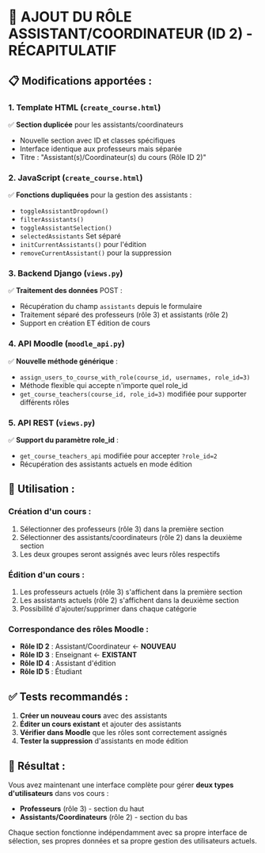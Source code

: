 # 🎯 AJOUT DU RÔLE ASSISTANT/COORDINATEUR (ID 2) - RÉCAPITULATIF

## 📋 Modifications apportées :

### 1. **Template HTML** (`create_course.html`)
✅ **Section duplicée** pour les assistants/coordinateurs
- Nouvelle section avec ID et classes spécifiques
- Interface identique aux professeurs mais séparée
- Titre : "Assistant(s)/Coordinateur(s) du cours (Rôle ID 2)"

### 2. **JavaScript** (`create_course.html`)
✅ **Fonctions dupliquées** pour la gestion des assistants :
- `toggleAssistantDropdown()` 
- `filterAssistants()`
- `toggleAssistantSelection()`
- `selectedAssistants` Set séparé
- `initCurrentAssistants()` pour l'édition
- `removeCurrentAssistant()` pour la suppression

### 3. **Backend Django** (`views.py`)
✅ **Traitement des données** POST :
- Récupération du champ `assistants` depuis le formulaire
- Traitement séparé des professeurs (rôle 3) et assistants (rôle 2)
- Support en création ET édition de cours

### 4. **API Moodle** (`moodle_api.py`)
✅ **Nouvelle méthode générique** :
- `assign_users_to_course_with_role(course_id, usernames, role_id=3)`
- Méthode flexible qui accepte n'importe quel role_id
- `get_course_teachers(course_id, role_id=3)` modifiée pour supporter différents rôles

### 5. **API REST** (`views.py`)
✅ **Support du paramètre role_id** :
- `get_course_teachers_api` modifiée pour accepter `?role_id=2`
- Récupération des assistants actuels en mode édition

## 🔧 Utilisation :

### **Création d'un cours :**
1. Sélectionner des professeurs (rôle 3) dans la première section
2. Sélectionner des assistants/coordinateurs (rôle 2) dans la deuxième section
3. Les deux groupes seront assignés avec leurs rôles respectifs

### **Édition d'un cours :**
1. Les professeurs actuels (rôle 3) s'affichent dans la première section
2. Les assistants actuels (rôle 2) s'affichent dans la deuxième section
3. Possibilité d'ajouter/supprimer dans chaque catégorie

### **Correspondance des rôles Moodle :**
- **Rôle ID 2** : Assistant/Coordinateur ← **NOUVEAU**
- **Rôle ID 3** : Enseignant ← **EXISTANT**
- **Rôle ID 4** : Assistant d'édition
- **Rôle ID 5** : Étudiant

## ✅ Tests recommandés :

1. **Créer un nouveau cours** avec des assistants
2. **Éditer un cours existant** et ajouter des assistants
3. **Vérifier dans Moodle** que les rôles sont correctement assignés
4. **Tester la suppression** d'assistants en mode édition

## 🎉 Résultat :

Vous avez maintenant une interface complète pour gérer **deux types d'utilisateurs** dans vos cours :
- **Professeurs** (rôle 3) - section du haut
- **Assistants/Coordinateurs** (rôle 2) - section du bas

Chaque section fonctionne indépendamment avec sa propre interface de sélection, ses propres données et sa propre gestion des utilisateurs actuels.
